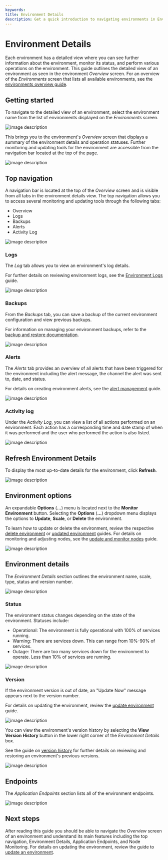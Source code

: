 ```yaml
---
keywords:
title: Environment Details
description: Get a quick introduction to navigating environments in Environment Operations Center. This includes where to see an overview, how to access logs, how to create backups, how to configure alerts and where to see the activity log.
---
```


# Environment Details

Each environment has a detailed view where you can see further information about the environment, monitor its status, and perform various operations on the environment. This guide outlines the detailed view of an environment as seen in the environment *Overview* screen. For an overview of the *Environments* screen that lists all available environments, see the [environments overview guide](../environment-overview/environments.md).

## Getting started

To navigate to the detailed view of an environment, select the environment name from the list of environments displayed on the *Environments* screen.

![image description](images/view-details.png)

This brings you to the environment's *Overview* screen that displays a summary of the environment details and operation statuses. Further monitoring and updating tools for the environment are accessible from the navigation bar located at the top of the page.

![image description](images/details-overview.png)

## Top navigation

A navigation bar is located at the top of the *Overview* screen and is visible from all tabs in the environment details view. The top navigation allows you to access several monitoring and updating tools through the following tabs:

- Overview
- Logs
- Backups
- Alerts
- Activity Log

![image description](images/top-nav.png)

### Logs

The *Log* tab allows you to view an environment's log details.

For further details on reviewing environment logs, see the [Environment Logs](../logging/environment-logs.md) guide.

![image description](images/logs.png)

### Backups

From the *Backups* tab, you can save a backup of the current environment configuration and view previous backups.

For information on managing your environment backups, refer to the [backup and restore documentation](../backup-and-restore/backup-restore-overview.md).

![image description](images/backups.png)

### Alerts

The *Alerts* tab provides an overview of all alerts that have been triggered for the environment including the alert message, the channel the alert was sent to, date, and status.

For details on creating environment alerts, see the [alert management](./alert-management-overview.md) guide.

![image description](images/alerts.png)

### Activity log

Under the *Activity Log*, you can view a list of all actions performed on an environment. Each action has a corresponding time and date stamp of when it was performed and the user who performed the action is also listed.

![image description](images/activity-log.png)

## Refresh Environment Details

To display the most up-to-date details for the environment, click **Refresh**. 

![image description](images/refresh-env.png)

## Environment options

An expandable **Options** (**...**) menu is located next to the **Monitor Environment** button. Selecting the **Options** (**...**) dropdown menu displays the options to **Update**, **Scale**, or **Delete** the environment.

To learn how to update or delete the environment, review the respective [delete environment](delete-environment.md) or [updated environment](update-environment.md) guides. For details on monitoring and adjusting nodes, see the [update and monitor nodes](node-details.md) guide.

![image description](images/env-options.png)

## Environment details

The *Environment Details* section outlines the environment name, scale, type, status and version number.

![image description](images/env-details.png)

### Status

The environment status changes depending on the state of the environment. Statuses include:

- Operational: The environment is fully operational with 100% of services running.
- Warning: There are services down. This can range from 10%-90% of services.
- Outage: There are too many services down for the environment to operate. Less than 10% of services are running.

![image description](images/env-status.png)

### Version

If the environment version is out of date, an "Update Now" message appears next to the version number.

For details on updating the environment, review the [update environment](update-environment.md) guide.

![image description](images/update-env.png)

You can view the environment's version history by selecting the **View Version History** button in the lower right corner of the *Environment Details* box.

See the guide on [version history](update-environment#view-version-history) for further details on reviewing and restoring an environment's previous versions.

![image description](images/view-version-hist.png)

## Endpoints

The *Application Endpoints* section lists all of the environment endpoints.

![image description](images/endpoints.png)

## Next steps

After reading this guide you should be able to navigate the *Overview* screen of an environment and understand its main features including the top navigation, Environment Details, Application Endpoints, and Node Monitoring. For details on updating the environment, review the guide to [update an environment](update-environment.md).
